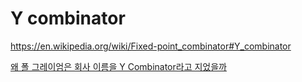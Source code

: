 # Y combinator

<https://en.wikipedia.org/wiki/Fixed-point_combinator#Y_combinator>

[왜 폴 그레이엄은 회사 이름을 Y Combinator라고 지었을까](https://helloworld.kurly.com/blog/y-combinator/)
